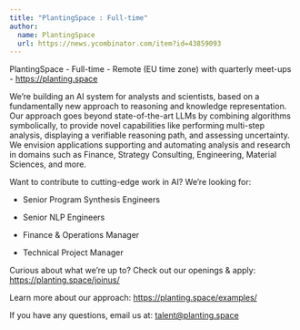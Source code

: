 ```yaml
---
title: "PlantingSpace : Full-time"
author:
  name: PlantingSpace
  url: https://news.ycombinator.com/item?id=43859093
---
```

PlantingSpace - Full-time - Remote (EU time zone) with quarterly meet-ups - <a href="https:&#x2F;&#x2F;planting.space" rel="nofollow">https:&#x2F;&#x2F;planting.space</a>

We’re building an AI system for analysts and scientists, based on a fundamentally new approach to reasoning and knowledge representation. Our approach goes beyond state-of-the-art LLMs by combining algorithms symbolically, to provide novel capabilities like performing multi-step analysis, displaying a verifiable reasoning path, and assessing uncertainty. We envision applications supporting and automating analysis and research in domains such as Finance, Strategy Consulting, Engineering, Material Sciences, and more.

Want to contribute to cutting-edge work in AI? We’re looking for:

* Senior Program Synthesis Engineers

* Senior NLP Engineers

* Finance &amp; Operations Manager

* Technical Project Manager

Curious about what we’re up to? Check out our openings &amp; apply: <a href="https:&#x2F;&#x2F;planting.space&#x2F;joinus&#x2F;" rel="nofollow">https:&#x2F;&#x2F;planting.space&#x2F;joinus&#x2F;</a>

Learn more about our approach: <a href="https:&#x2F;&#x2F;planting.space&#x2F;examples&#x2F;" rel="nofollow">https:&#x2F;&#x2F;planting.space&#x2F;examples&#x2F;</a>

If you have any questions, email us at: talent@planting.space
<JobApplication />
